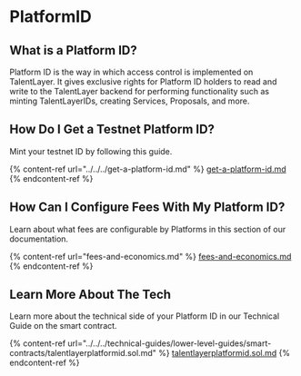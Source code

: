 # PlatformID

## What is a Platform ID?

Platform ID is the way in which access control is implemented on TalentLayer. It gives exclusive rights for Platform ID holders to read and write to the TalentLayer backend for performing functionality such as minting TalentLayerIDs, creating Services, Proposals, and more.

## How Do I Get a Testnet Platform ID?

Mint your testnet ID by following this guide.

{% content-ref url="../../../get-a-platform-id.md" %}
[get-a-platform-id.md](../../../get-a-platform-id.md)
{% endcontent-ref %}

## How Can I Configure Fees With My Platform ID?&#x20;

Learn about what fees are configurable by Platforms in this section of our documentation.&#x20;

{% content-ref url="fees-and-economics.md" %}
[fees-and-economics.md](fees-and-economics.md)
{% endcontent-ref %}

## Learn More About The Tech

Learn more about the technical side of your Platform ID in our Technical Guide on the smart contract.&#x20;

{% content-ref url="../../../technical-guides/lower-level-guides/smart-contracts/talentlayerplatformid.sol.md" %}
[talentlayerplatformid.sol.md](../../../technical-guides/lower-level-guides/smart-contracts/talentlayerplatformid.sol.md)
{% endcontent-ref %}
